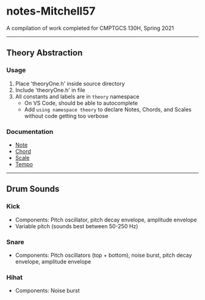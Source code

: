 # notes-Mitchell57

A compilation of work completed for CMPTGCS 130H, Spring 2021

***

## Theory Abstraction

### Usage
  1. Place 'theoryOne.h' inside source directory
  2. Include 'theoryOne.h' in file
  3. All constants and labels are in `theory` namespace 
      - On VS Code, should be able to autocomplete 
      - Add `using namespace theory` to declare Notes, Chords, and Scales without code getting too verbose

### Documentation

- [Note](doc/note.md)
- [Chord](doc/chord.md)
- [Scale](doc/scale.md)
- [Tempo](doc/tempo.md)

***

## Drum Sounds

### Kick
  - Components: Pitch oscillator, pitch decay envelope, amplitude envelope
  - Variable pitch (sounds best between 50-250 Hz)

### Snare
  - Components: Pitch oscillators (top + bottom), noise burst, pitch decay envelope, amplitude envelope

### Hihat
  - Components: Noise burst




